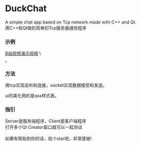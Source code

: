 # DuckChat
A simple chat app based on Tcp network made with C++ and Qt.\
用C++和Qt做的简单的Tcp服务器通信程序

### 示例
[B站视频演示视频](https://www.bilibili.com/video/BV1pg4y177y4/?spm_id_from=333.880.my_history.page.click&vd_source=b76bdd11d4d20577d62ab093f32f315a) \

<img src="https://bed.kevinwu.cc/img/duckchat.webp" style="zoom:40%;" />

### 方法

用tcp实现监听和连接，socket实现数据接受和发送。

ui的美化用的是qss样式表。

### 指引
Server是服务端程序，Client是客户端程序\
打开多个Qt Creator窗口就可以一起测试\
\
如果有帮助到你的话，给个star吧，非常感谢!
